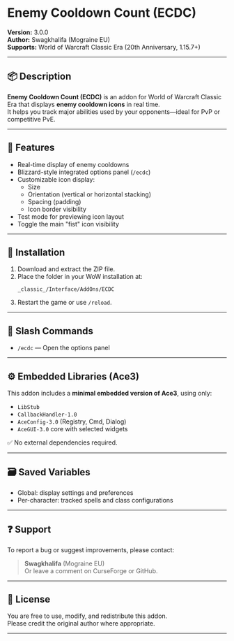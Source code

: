 # Enemy Cooldown Count (ECDC)

**Version:** 3.0.0  
**Author:** Swagkhalifa (Mograine EU)  
**Supports:** World of Warcraft Classic Era (20th Anniversary, 1.15.7+)

---

## 📦 Description

**Enemy Cooldown Count (ECDC)** is an addon for World of Warcraft Classic Era that displays **enemy cooldown icons** in real time.  
It helps you track major abilities used by your opponents—ideal for PvP or competitive PvE.

---

## 🔧 Features

- Real-time display of enemy cooldowns
- Blizzard-style integrated options panel (`/ecdc`)
- Customizable icon display:
  - Size
  - Orientation (vertical or horizontal stacking)
  - Spacing (padding)
  - Icon border visibility
- Test mode for previewing icon layout
- Toggle the main "fist" icon visibility

---

## 📂 Installation

1. Download and extract the ZIP file.
2. Place the folder in your WoW installation at:
   ```
   _classic_/Interface/AddOns/ECDC
   ```
3. Restart the game or use `/reload`.

---

## 💬 Slash Commands

- `/ecdc` — Open the options panel

---

## ⚙️ Embedded Libraries (Ace3)

This addon includes a **minimal embedded version of Ace3**, using only:
- `LibStub`
- `CallbackHandler-1.0`
- `AceConfig-3.0` (Registry, Cmd, Dialog)
- `AceGUI-3.0` core with selected widgets

✅ No external dependencies required.

---

## 🗃️ Saved Variables

- Global: display settings and preferences
- Per-character: tracked spells and class configurations

---

## ❓ Support

To report a bug or suggest improvements, please contact:
> **Swagkhalifa** (Mograine EU)  
> Or leave a comment on CurseForge or GitHub.

---

## 🧠 License

You are free to use, modify, and redistribute this addon.  
Please credit the original author where appropriate.

---
